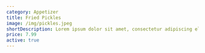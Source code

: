 ```yaml
---
category: Appetizer
title: Fried Pickles
image: /img/pickles.jpeg
shortDescription: Lorem ipsum dolor sit amet, consectetur adipiscing elit.
price: 7.99
active: true
---
```

